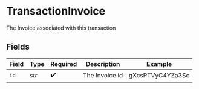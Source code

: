 # TransactionInvoice

The Invoice associated with this transaction


## Fields

| Field              | Type               | Required           | Description        | Example            |
| ------------------ | ------------------ | ------------------ | ------------------ | ------------------ |
| `id`               | *str*              | :heavy_check_mark: | The Invoice id     | gXcsPTVyC4YZa3Sc   |
